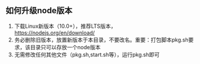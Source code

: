 ## 如何升级node版本

1. 下载Linux新版本（10.0+），推荐LTS版本， https://nodejs.org/en/download/
2. 务必删除旧版本，放置新版本于本目录，不要改名。重要：打包脚本pkg.sh要求，该目录只可以存放一个node版本
3. 无需修改任何其他文件（pkg.sh,start.sh等），运行pkg.sh即可


